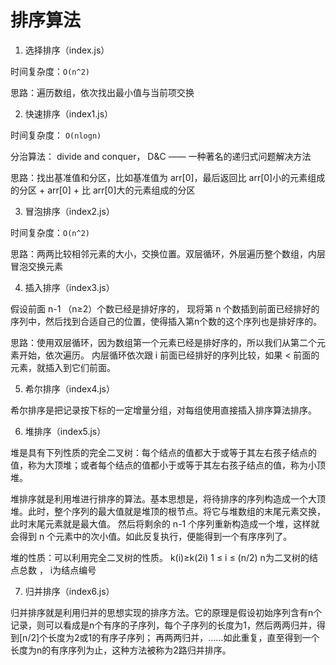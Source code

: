 # 排序算法

1. 选择排序（index.js）

时间复杂度：`O(n^2)`

思路：遍历数组，依次找出最小值与当前项交换

2. 快速排序（index1.js）

时间复杂度： `O(nlogn)`

分治算法： divide and conquer， D&C —— 一种著名的递归式问题解决方法

思路：找出基准值和分区，比如基准值为 arr[0]，最后返回比 arr[0]小的元素组成的分区 + arr[0] + 比 arr[0]大的元素组成的分区

3. 冒泡排序（index2.js）

时间复杂度：`O(n^2)`

思路：两两比较相邻元素的大小，交换位置。双层循环，外层遍历整个数组，内层冒泡交换元素

4. 插入排序（index3.js）

假设前面 n-1 （n≥2）个数已经是排好序的， 现将第 n 个数插到前面已经排好的序列中，然后找到合适自己的位置，使得插入第n个数的这个序列也是排好序的。

思路：使用双层循环，因为数组第一个元素已经是排好序的，所以我们从第二个元素开始，依次遍历。
内层循环依次跟 i 前面已经排好的序列比较，如果 < 前面的元素，就插入到它们前面。

5. 希尔排序（index4.js）

希尔排序是把记录按下标的一定增量分组，对每组使用直接插入排序算法排序。

6. 堆排序（index5.js）

堆是具有下列性质的完全二叉树：每个结点的值都大于或等于其左右孩子结点的值，称为大顶堆；或者每个结点的值都小于或等于其左右孩子结点的值，称为小顶堆。

堆排序就是利用堆进行排序的算法。基本思想是，将待排序的序列构造成一个大顶堆。此时，整个序列的最大值就是堆顶的根节点。将它与堆数组的末尾元素交换，此时末尾元素就是最大值。
然后将剩余的 n-1 个序列重新构造成一个堆，这样就会得到 n 个元素中的次小值。如此反复执行，便能得到一个有序序列了。


堆的性质：可以利用完全二叉树的性质。 k(i)≥k(2i)  1 ≤ i ≤ (n/2)   n为二叉树的结点总数 ， i为结点编号

7. 归并排序（index6.js）

归并排序就是利用归并的思想实现的排序方法。它的原理是假设初始序列含有n个记录，则可以看成是n个有序的子序列，每个子序列的长度为1，然后两两归并，得到[n/2]个长度为2或1的有序子序列；
再两两归并，……如此重复，直至得到一个长度为n的有序序列为止，这种方法被称为2路归并排序。